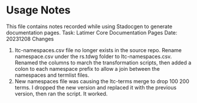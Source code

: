 # Usage Notes
This file contains notes recorded while using Stadocgen to generate documentation pages.
Task: Latimer Core Documentation Pages
Date: 20231208
Changes 
1. ltc-namespaces.csv file no longer exists in the source repo. Rename namespace.csv under the rs.tdwg folder to ltc-namespaces.csv. Renamed the columns to march the transformation scripts, then added a colon to each namespace prefix to allow a join between the namespaces and termlist files.
2. New namespaces file was causing the ltc-terms merge to drop 100 200 terms. I dropped the new version and replaced it with the previous version, then ran the script. It worked.

